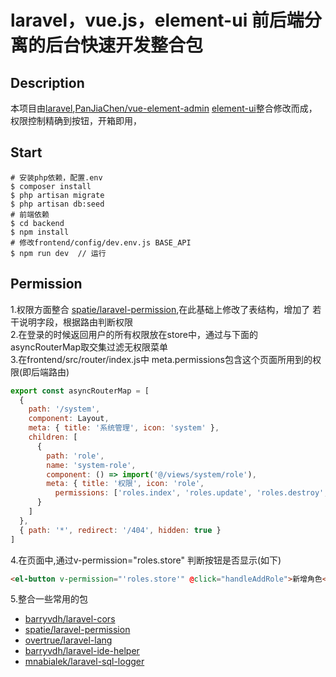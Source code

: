 # laravel，vue.js，element-ui 前后端分离的后台快速开发整合包
## Description
本项目由[laravel](https://github.com/laravel/laravel),[PanJiaChen/vue-element-admin](https://github.com/PanJiaChen/vue-element-admin)
[element-ui](https://github.com/ElemeFE/element)整合修改而成，权限控制精确到按钮，开箱即用，
## Start
```shell
# 安装php依赖，配置.env
$ composer install 
$ php artisan migrate  
$ php artisan db:seed
# 前端依赖
$ cd backend    
$ npm install 
# 修改frontend/config/dev.env.js BASE_API 
$ npm run dev  // 运行
```
## Permission
1.权限方面整合 [spatie/laravel-permission](https://github.com/spatie/laravel-permission),在此基础上修改了表结构，增加了
若干说明字段，根据路由判断权限  
2.在登录的时候返回用户的所有权限放在store中，通过与下面的asyncRouterMap取交集过滤无权限菜单  
3.在frontend/src/router/index.js中 meta.permissions包含这个页面所用到的权限(即后端路由)
```javascript
export const asyncRouterMap = [
  {
    path: '/system',
    component: Layout,
    meta: { title: '系统管理', icon: 'system' },
    children: [
      {
        path: 'role',
        name: 'system-role',
        component: () => import('@/views/system/role'),
        meta: { title: '权限', icon: 'role',
          permissions: ['roles.index', 'roles.update', 'roles.destroy', 'roles.store'] }
      }
    ]
  },
  { path: '*', redirect: '/404', hidden: true }
]
```
4.在页面中,通过v-permission="roles.store" 判断按钮是否显示(如下)  
```html
<el-button v-permission="'roles.store'" @click="handleAddRole">新增角色</el-button>
```
5.整合一些常用的包  
* [barryvdh/laravel-cors](https://github.com/barryvdh/laravel-cors)
* [spatie/laravel-permission](https://github.com/spatie/laravel-permission)
* [overtrue/laravel-lang](https://github.com/overtrue/laravel-lang)
* [barryvdh/laravel-ide-helper](https://github.com/barryvdh/laravel-ide-helper)
* [mnabialek/laravel-sql-logger](https://github.com/mnabialek/laravel-sql-logger)




  
